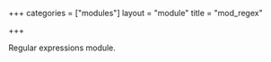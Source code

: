 +++
categories = ["modules"]
layout = "module"
title = "mod_regex"

+++

Regular expressions module.
